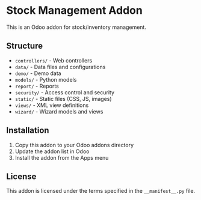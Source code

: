 # Stock Management Addon

This is an Odoo addon for stock/inventory management.

## Structure

- `controllers/` - Web controllers
- `data/` - Data files and configurations
- `demo/` - Demo data
- `models/` - Python models
- `report/` - Reports
- `security/` - Access control and security
- `static/` - Static files (CSS, JS, images)
- `views/` - XML view definitions
- `wizard/` - Wizard models and views

## Installation

1. Copy this addon to your Odoo addons directory
2. Update the addon list in Odoo
3. Install the addon from the Apps menu

## License

This addon is licensed under the terms specified in the `__manifest__.py` file.